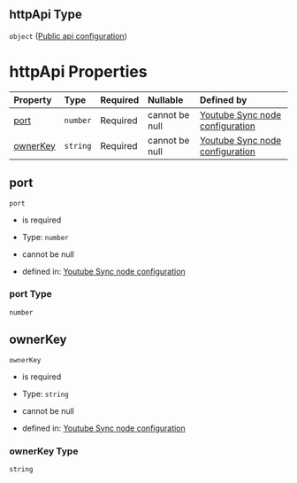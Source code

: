 ## httpApi Type

`object` ([Public api configuration](definition-properties-public-api-configuration.md))

# httpApi Properties

| Property              | Type     | Required | Nullable       | Defined by                                                                                                                                                                                            |
| :-------------------- | :------- | :------- | :------------- | :---------------------------------------------------------------------------------------------------------------------------------------------------------------------------------------------------- |
| [port](#port)         | `number` | Required | cannot be null | [Youtube Sync node configuration](definition-properties-public-api-configuration-properties-port.md "https://joystream.org/schemas/youtube-synch/config#/properties/httpApi/properties/port")         |
| [ownerKey](#ownerkey) | `string` | Required | cannot be null | [Youtube Sync node configuration](definition-properties-public-api-configuration-properties-ownerkey.md "https://joystream.org/schemas/youtube-synch/config#/properties/httpApi/properties/ownerKey") |

## port



`port`

*   is required

*   Type: `number`

*   cannot be null

*   defined in: [Youtube Sync node configuration](definition-properties-public-api-configuration-properties-port.md "https://joystream.org/schemas/youtube-synch/config#/properties/httpApi/properties/port")

### port Type

`number`

## ownerKey



`ownerKey`

*   is required

*   Type: `string`

*   cannot be null

*   defined in: [Youtube Sync node configuration](definition-properties-public-api-configuration-properties-ownerkey.md "https://joystream.org/schemas/youtube-synch/config#/properties/httpApi/properties/ownerKey")

### ownerKey Type

`string`
